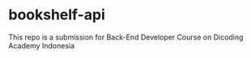 # bookshelf-api
This repo is a submission for Back-End Developer Course on Dicoding Academy Indonesia
